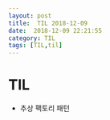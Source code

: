 ```yaml
---
layout: post
title:  TIL 2018-12-09
date:  2018-12-09 22:21:55
category: TIL
tags: [TIL,til]
---
```


# TIL

* 추상 팩토리 패턴